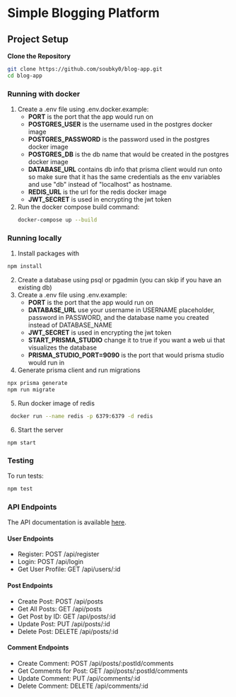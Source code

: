 # Simple Blogging Platform
## Project Setup

**Clone the Repository**
   ``` bash
   git clone https://github.com/soubky0/blog-app.git
   cd blog-app
   ```
### Running with docker

1. Create a .env file using .env.docker.example:
    - **PORT** is the port that the app would run on
    - **POSTGRES_USER** is the username used in the postgres docker image
    - **POSTGRES_PASSWORD** is the password used in the postgres docker image
    - **POSTGRES_DB** is the db name that would be created in the postgres docker image
    - **DATABASE_URL** contains db info that prisma client would run onto so make sure that it has the same credentials as the env variables and use "db" instead of "localhost" as hostname.
    - **REDIS_URL** is the url for the redis docker image
    - **JWT_SECRET** is used in encrypting the jwt token
2. Run the docker compose build command:
   ``` bash
   docker-compose up --build
   ```
### Running locally
1. Install packages with
``` bash
npm install
```
2. Create a database using psql or pgadmin (you can skip if you have an existing db) 
3. Create a .env file using .env.example:
   - **PORT** is the port that the app would run on
   - **DATABASE_URL** use your username in USERNAME placeholder, password in PASSWORD, and the database name you created instead of DATABASE_NAME
   - **JWT_SECRET** is used in encrypting the jwt token
   - **START_PRISMA_STUDIO** change it to true if you want a web ui that visualizes the database
   - **PRISMA_STUDIO_PORT=9090** is the port that would prisma studio would run in
4. Generate prisma client and run migrations
``` bash
npx prisma generate
npm run migrate
```
5. Run docker image of redis
``` bash
 docker run --name redis -p 6379:6379 -d redis
```
6. Start the server
```
npm start
```

### Testing
To run tests:
``` bash
npm test
```
### API Endpoints

The API documentation is available [here](https://documenter.getpostman.com/view/33109124/2sA3QqhDkg).

#### User Endpoints

- Register: POST /api/register
- Login: POST /api/login
- Get User Profile: GET /api/users/:id

#### Post Endpoints

- Create Post: POST /api/posts
- Get All Posts: GET /api/posts
- Get Post by ID: GET /api/posts/:id
- Update Post: PUT /api/posts/:id
- Delete Post: DELETE /api/posts/:id

#### Comment Endpoints
- Create Comment: POST /api/posts/:postId/comments
- Get Comments for Post: GET /api/posts/:postId/comments
- Update Comment: PUT /api/comments/:id
- Delete Comment: DELETE /api/comments/:id
